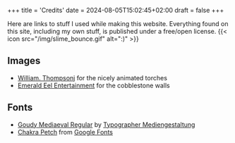 +++
title = 'Credits'
date = 2024-08-05T15:02:45+02:00
draft = false
+++

Here are links to stuff I used while making this website.
Everything found on this site, including my own stuff, is published under a free/open license. {{< icon src="/img/slime_bounce.gif" alt=":)" >}}

## Images

* [William. Thompsonj](https://opengameart.org/users/williamthompsonj) for the nicely animated torches
* [Emerald Eel Entertainment](https://opengameart.org/users/emerald-eel-entertainment) for the cobblestone walls

## Fonts

* [Goudy Mediaeval Regular](https://www.1001fonts.com/goudy-font.html#license) by [Typographer Mediengestaltung](https://www.1001fonts.com/users/steffmann/)
* [Chakra Petch](https://fonts.google.com/specimen/Chakra+Petch) from [Google Fonts](https://fonts.google.com/)
